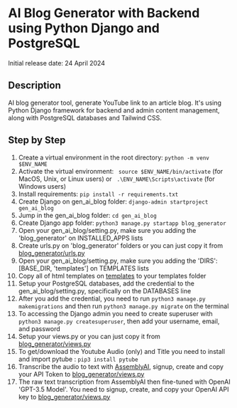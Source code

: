 # AI Blog Generator with Backend using Python Django and PostgreSQL

Initial release date: 24 April 2024

## Description
AI blog generator tool, generate YouTube link to an article blog. It's using Python Django framework for backend and admin content management, along with PostgreSQL databases and Tailwind CSS.

## Step by Step

1. Create a virtual environment in the root directory: `python -m venv $ENV_NAME`
2. Activate the virtual environment: ` source $ENV_NAME/bin/activate` (for MacOS, Unix, or Linux users) or ` .\ENV_NAME\Scripts\activate` (for Windows users)
3. Install requirements: `pip install -r requirements.txt`
4. Create Django on gen_ai_blog folder: `django-admin startproject gen_ai_blog`
5. Jump in the gen_ai_blog folder: `cd gen_ai_blog`
6. Create Django app folder: `python3 manage.py startapp blog_generator`
7. Open your gen_ai_blog/setting.py, make sure you adding the 'blog_generator' on INSTALLED_APPS lists
8. Create urls.py on 'blog_generator' folders or you can just copy it from [blog_generator/urls.py](https://github.com/1rdiansyah/ai-blog-generator-from-youtube-link/blob/main/blog_generator/urls.py)
9. Open your gen_ai_blog/setting.py, make sure you adding the 'DIRS': [BASE_DIR, 'templates'] on TEMPLATES lists
10. Copy all of html templates on [templates](https://github.com/1rdiansyah/ai-blog-generator-from-youtube-link/tree/237e62c5ab0ae187d9722588509257cb0cc841f0/templates) to your templates folder
11. Setup your PostgreSQL databases, add the credential to the gen_ai_blog/setting.py, specifically on the DATABASES line
12. After you add the credential, you need to run `python3 manage.py makemigrations` and then run `python3 manage.py migrate` on the terminal
13. To accessing the Django admin you need to create superuser with `python3 manage.py createsuperuser`, then add your username, email, and password
14. Setup your views.py or you can just copy it from [blog_generator/views.py](https://github.com/1rdiansyah/ai-blog-generator-from-youtube-link/blob/main/blog_generator/views.py)
15. To get/download the Youtube Audio (only) and Title you need to install and import pytube : `pip3 install pytube`
16. Transcribe the audio to text with [AssemblyAI](https://www.assemblyai.com/), signup, create and copy your API Token to [blog_generator/views.py](https://github.com/1rdiansyah/ai-blog-generator-from-youtube-link/blob/main/blog_generator/views.py)
17. The raw text transcription from AssemblyAI then fine-tuned with OpenAI 'GPT-3.5 Model'. You need to signup, create, and copy your OpenAI API key to [blog_generator/views.py](https://github.com/1rdiansyah/ai-blog-generator-from-youtube-link/blob/main/blog_generator/views.py)
